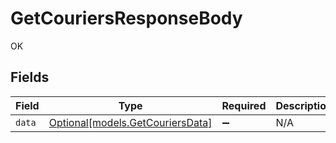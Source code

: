 # GetCouriersResponseBody

OK


## Fields

| Field                                                            | Type                                                             | Required                                                         | Description                                                      |
| ---------------------------------------------------------------- | ---------------------------------------------------------------- | ---------------------------------------------------------------- | ---------------------------------------------------------------- |
| `data`                                                           | [Optional[models.GetCouriersData]](../models/getcouriersdata.md) | :heavy_minus_sign:                                               | N/A                                                              |